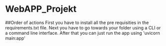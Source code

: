 # WebAPP_Projekt
##Order of actions
First you have to install all the pre requisities in the requirements.txt file.
Next you have to go towards your folder using a CLI or a command line interface.
After that you can just run the app using 'uvicorn main:app' 
